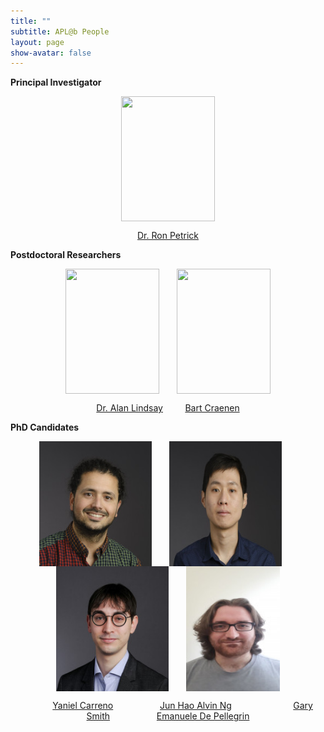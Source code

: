 ```yaml
---
title: ""
subtitle: APL@b People
layout: page
show-avatar: false
---
```


**Principal Investigator**

<p align="center"> <img src="/img/ron.jpg" align="center" width="150" height="200"> </p>

<p align="center">
<a href="http://homepages.inf.ed.ac.uk/rpetrick/" style="float: ;">Dr. Ron Petrick</a> 
</p>


**Postdoctoral Researchers**

<p align="center"> <img src="/img/alan.jpg" align="center" width="150" height="200">   &nbsp;  &nbsp; &nbsp; <img src="/img/bart.jpg" align="center" width="150" height="200"> </p>

<p align="center"> <a href="https://researchportal.hw.ac.uk/en/persons/alan-lindsay" style="float: ;">Dr. Alan Lindsay</a>      &nbsp; &nbsp; &nbsp; &nbsp;
                   <a href="https://scholar.google.ch/citations?hl=de&user=i8JsL7QAAAAJ&view_op=list_works" style="float: ;">Bart Craenen</a> 
</p>

**PhD Candidates**

<p align="center"> <img src="/img/yaniel.jpg" align="center" width="180" height="200"> &nbsp;  &nbsp; &nbsp; <img src="/img/alvin.jpg" align="center" width="180" height="200">  &nbsp;  &nbsp; &nbsp; <img src="/img/gary.jpg" align="center" width="180" height="200"> &nbsp;  &nbsp; &nbsp; <img src="/img/emanuelle.jpeg" align="center" width="150" height="200"></p>

 <p align="center">  &nbsp; &nbsp; &nbsp;  &nbsp; &nbsp; &nbsp; <a href="https://www.edinburgh-robotics.org/students/yaniel-carreno" style="float: &nbsp; &nbsp; &nbsp; &nbsp;">Yaniel Carreno</a>      &nbsp; &nbsp; &nbsp; &nbsp; &nbsp; &nbsp; &nbsp; &nbsp; &nbsp; 
                   <a href="https://www.edinburgh-robotics.org/students/jun-hao-alvin-ng" style="float: ;">Jun Hao Alvin Ng</a>  &nbsp; &nbsp; &nbsp; &nbsp;  &nbsp; &nbsp; &nbsp; &nbsp;  &nbsp; &nbsp; &nbsp; &nbsp;
                   <a href="https://www.edinburgh-robotics.org/students/gary-smith" style="float: ;">Gary Smith</a> &nbsp; &nbsp; &nbsp; &nbsp; &nbsp; &nbsp; &nbsp; &nbsp; &nbsp;
                   <a href="https://www.edinburgh-robotics.org/students/emanuele-de-pellegrin-cohort-student-representative" style="float: ;">Emanuele De Pellegrin</a> 
  
</p>



